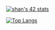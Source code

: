[![shan's 42 stats](https://badge42.vercel.app/api/v2/cl46zxs0h001609mhjzl7j7xr/stats?cursusId=21&coalitionId=85)](https://github.com/JaeSeoKim/badge42)

[![Top Langs](https://github-readme-stats.vercel.app/api/top-langs/?username=jklom0326&hide=c%2B%2B&langs_count=3&show_icons=true&theme=cobalt)](https://github.com/anuraghazra/github-readme-stats)
